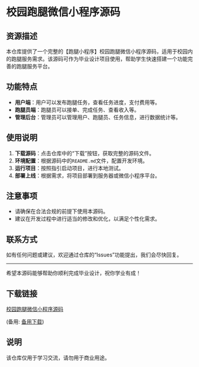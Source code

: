 # 校园跑腿微信小程序源码

## 资源描述

本仓库提供了一个完整的【跑腿小程序】校园跑腿微信小程序源码，适用于校园内的跑腿服务需求。该源码可作为毕业设计项目使用，帮助学生快速搭建一个功能完善的跑腿服务平台。

## 功能特点

- **用户端**：用户可以发布跑腿任务，查看任务进度，支付费用等。
- **跑腿员端**：跑腿员可以接单、完成任务、查看收入等。
- **管理后台**：管理员可以管理用户、跑腿员、任务信息，进行数据统计等。

## 使用说明

1. **下载源码**：点击仓库中的“下载”按钮，获取完整的源码文件。
2. **环境配置**：根据源码中的`README.md`文件，配置开发环境。
3. **运行项目**：按照指引启动项目，进行本地测试。
4. **部署上线**：根据需求，将项目部署到服务器或微信小程序平台。

## 注意事项

- 请确保在合法合规的前提下使用本源码。
- 建议在开发过程中进行适当的修改和优化，以满足个性化需求。

## 联系方式

如有任何问题或建议，欢迎通过仓库的“Issues”功能提出，我们会尽快回复。

---

希望本源码能够帮助你顺利完成毕业设计，祝你学业有成！

## 下载链接
[校园跑腿微信小程序源码](https://pan.quark.cn/s/73ae78d20be5) 

(备用: [备用下载](https://pan.baidu.com/s/1QNmr_Z7X_2aT7asORIcsPw?pwd=1234))

## 说明

该仓库仅用于学习交流，请勿用于商业用途。
